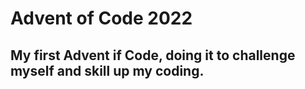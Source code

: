 # Advent of Code 2022

## My first Advent if Code, doing it to challenge myself and skill up my coding.
